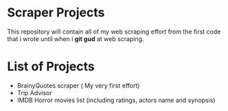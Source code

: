 # Scraper Projects

This repository will contain all of my web scraping effort from the first code that i wrote until when i **git gud** at web scraping.

# List of Projects

- BrainyQuotes scraper ( My very first effort)
- Trip Advisor
- IMDB Horror movies list (including ratings, actors name and synopsis)
